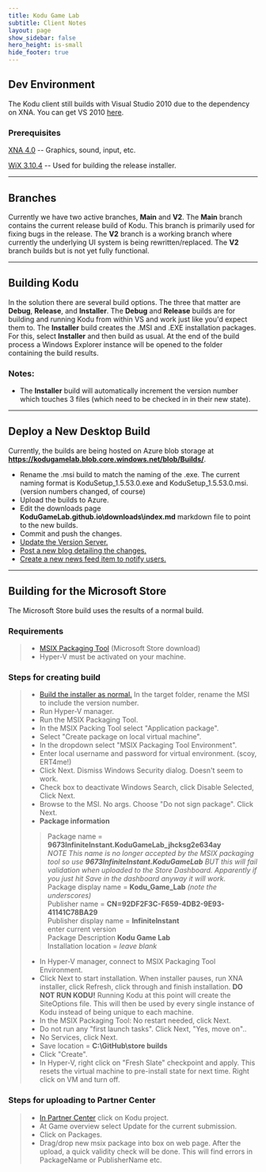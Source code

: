 ```yaml
---
title: Kodu Game Lab
subtitle: Client Notes
layout: page
show_sidebar: false
hero_height: is-small
hide_footer: true
---
```


## Dev Environment
The Kodu client still builds with Visual Studio 2010 due to the dependency on XNA.  You can get VS 2010 [here](https://download.cnet.com/Microsoft-Visual-Studio-2010-Ultimate/3000-2383_4-75450998.html).
### Prerequisites
[XNA 4.0](https://www.microsoft.com/en-us/download/details.aspx?id=23714) -- Graphics, sound, input, etc.

[WiX 3.10.4](https://github.com/wixtoolset/wix3/releases/tag/wix3104rtm) -- Used for building the release installer.

---
## Branches
Currently we have two active branches, **Main** and **V2**.  The **Main** branch contains the current release build of Kodu.  This branch is primarily used for fixing bugs in the release.  The **V2** branch is a working branch where currently the underlying UI system is being rewritten/replaced.  The **V2** branch builds but is not yet fully functional.

---
<a name="build"></a>
## Building Kodu
In the solution there are several build options.  The three that matter are **Debug**, **Release**, and **Installer**.  The **Debug** and **Release** builds are for building and running Kodu from within VS and work just like you'd expect them to.  The **Installer** build creates the .MSI and .EXE installation packages.  For this, select **Installer** and then build as usual.  At the end of the build process a Windows Explorer instance will be opened to the folder containing the build results.  
### Notes:
- The **Installer** build will automatically increment the version number which touches 3 files (which need to be checked in in their new state).

---
## Deploy a New Desktop Build
Currently, the builds are being hosted on Azure blob storage at  **<https://kodugamelab.blob.core.windows.net/blob/Builds/>**.  

- Rename the .msi build to match the naming of the .exe.  The current naming format is KoduSetup_1.5.53.0.exe and KoduSetup_1.5.53.0.msi.  (version numbers changed, of course)
- Upload the builds to Azure.
- Edit the downloads page **KoduGameLab.github.io\downloads\index.md** markdown file to point to the new builds.
- Commit and push the changes.
- [Update the Version Server.](https://KoduGameLab.github.io/how-to/website#version)
- [Post a new blog detailing the changes.](https://KoduGameLab.github.io/how-to/website#blog)
- [Create a new news feed item to notify users.](https://KoduGameLab.github.io/how-to/website#newsfeed)

---
## Building for the Microsoft Store
The Microsoft Store build uses the results of a normal build.

### Requirements
> - [MSIX Packaging Tool](https://www.microsoft.com/store/productId/9N5LW3JBCXKF) (Microsoft Store download)
> - Hyper-V must be activated on your machine.

### Steps for creating build

> - [Build the installer as normal.](#build)  In the target folder, rename the MSI to include the version number.
> - Run Hyper-V manager.
> - Run the MSIX Packaging Tool.
> - In the MSIX Packing Tool select "Application package".
> - Select "Create package on local virtual machine".
> - In the dropdown select "MSIX Packaging Tool Environment".
> - Enter local username and password for virtual environment.  (scoy, ERT4me!)
> - Click Next.  Dismiss Windows Security dialog.  Doesn't seem to work.
> - Check box to deactivate Windows Search, click Disable Selected, Click Next.
> - Browse to the MSI.  No args.  Choose "Do not sign package".  Click Next.
> - **Package information**
>> Package name = **9673InfiniteInstant.KoduGameLab_jhcksg2e634ay**<br>
>> *NOTE This name is no longer accepted by the MSIX packaging tool so use **9673InfiniteInstant.KoduGameLab** BUT this will fail validation when uploaded to the Store Dashboard.  Apparently if you just hit Save in the dashboard anyway it will work.*<br>
>> Package display name = **Kodu_Game_Lab** _(note the underscores)_<br>
>> Publisher name = **CN=92DF2F3C-F659-4DB2-9E93-41141C78BA29**<br>
>> Publisher display name = **InfiniteInstant**<br>
>> enter current version<br>
>> Package Description **Kodu Game Lab**<br>
>> Installation location = _leave blank_<br>
> - In Hyper-V manager, connect to MSIX Packaging Tool Environment.
> - Click Next to start installation.  When installer pauses, run XNA installer, click Refresh, click through and finish installation.  **DO NOT RUN KODU!**  Running Kodu at this point will create the SiteOptions file.  This will then be used by every single instance of Kodu instead of being unique to each machine.
> - In the MSIX Packaging Tool:  No restart needed, click Next.
> - Do not run any "first launch tasks".  Click Next, "Yes, move on".. 
> - No Services, click Next.
> - Save location = **C:\GitHub\store builds**
> - Click "Create".
> - In Hyper-V, right click on "Fresh Slate" checkpoint and apply.  This resets the virtual machine to pre-install state for next time.  Right click on VM and turn off.

### Steps for uploading to Partner Center
> - [In Partner Center](<https://partner.microsoft.com/en-us/dashboard/windows/overview>) click on Kodu project. 
> - At Game overview select Update for the current submission.
> - Click on Packages.
> - Drag/drop new msix package into box on web page.  After the upload, a quick validity check will be done.  This will find errors in PackageName or PublisherName etc. 
















